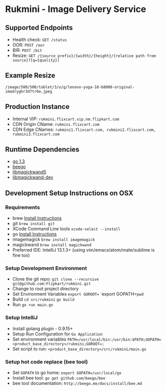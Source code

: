 # Rukmini - Image Delivery Service

## Supported Endpoints
* Health check: `GET /status`
* OOR: `POST /oor`
* BIR: `POST /bit`
* Resize: `GET /{source prefix}/{width}/{height}/{relative path from source}?[q={quality}]`

## Example Resize

`/image/500/500/tablet/3/u/g/lenovo-yoga-10-b8000-original-imadryghr3d7tr6e.jpeg`

## Production Instance
* Internal VIP: `rukmini.flixcart.vip.nm.flipkart.com`
* CDN Origin CName: `rukmini.flixcart.com`
* CDN Edge CNames: `rukmini1.flixcart.com, rukmini2.flixcart.com, rukmini3.flixcart.com`

## Runtime Dependencies
* [go 1.3](http://golang.org/)
* [beego](http://beego.me/)
* [libmagickwand5](https://packages.debian.org/wheezy/libmagickwand5)
* [libmagickwand-dev](https://packages.debian.org/wheezy/libmagickwand-dev)


## Development Setup Instructions on OSX
### Requirements
* brew [Install Instructions](http://brew.sh/)
* git `brew install git`
* XCode Command Line tools `xcode-select --install`
* go [Install Instructions](http://golang.org/doc/install)
* imagemagick `brew install imagemagick`
* magickwand `brew install magickwand`
* Preferred IDE: IntelliJ 13.1.3+ (using vim/emacs/atom/mate/sublime is fine too)

### Setup Development Environment
* Clone the git repo: `git clone --recursive git@github.com:Flipkart/rukmini.git`
* Change to root project directory
* Set Environment Variables
  `export GOROOT=`
  `export GOPATH=``pwd``
* Build
  `cd src/rukmini`
  `go build`
* Run
  `go run main.go`

### Setup IntelliJ
* Install golang plugin - 0.9.15+
* Setup Run Configuration for `Go Application`
* Set environment variables `PATH=/usr/local/bin:/usr/bin:$PATH;GOPATH=<product_base_directory>/rukmini;GOROOT=;`
* Set script to run: `<product_base_directory>/src/rukmini/main.go`

### Setup hot code replace (bee tool)
* Set `GOPATH` to go home: `export GOPATH=/usr/local/go`
* Install bee tool: `go get github.com/beego/bee`
* bee tool documentation: `http://beego.me/docs/install/bee.md`